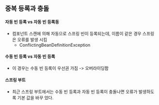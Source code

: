 ## 중복 등록과 충돌
#### 자동 빈 등록 vs 자동 빈 등록동
- 컴포넌트 스캔에 의해 자동으로 스프링 빈이 등록되는데, 이름이 같은 경우 스프링은 오류를 발생 시킴
    - ConflictingBeanDefinitionException
#### 수동 빈 등록 vs 자동 빈 등록
- 이 경우는 수동 빈 등록이 우선권 가짐 -> 오버라이딩함

#### 스프링 부트
- 최근 스프링 부트에서는 수동 빈 등록과 자동 빈 등록이 충돌나면 오류가 발생하도록 기본 값을 바꾸 었다.